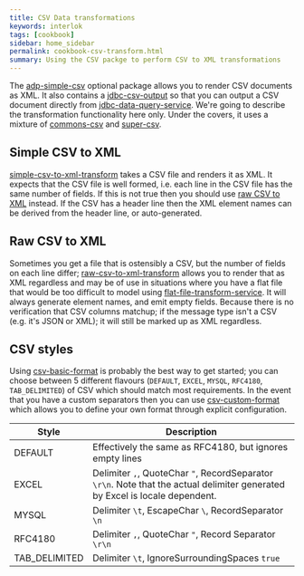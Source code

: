 ```yaml
---
title: CSV Data transformations
keywords: interlok
tags: [cookbook]
sidebar: home_sidebar
permalink: cookbook-csv-transform.html
summary: Using the CSV packge to perform CSV to XML transformations
---
```


The [adp-simple-csv][] optional package allows you to render CSV documents as XML. It also contains a [jdbc-csv-output][] so that you can output a CSV document directly from [jdbc-data-query-service][]. We're going to describe the transformation functionality here only. Under the covers, it uses a mixture of [commons-csv][] and [super-csv][].

## Simple CSV to XML ##

[simple-csv-to-xml-transform][] takes a CSV file and renders it as XML. It expects that the CSV file is well formed, i.e. each line in the CSV file has the same number of fields. If this is not true then you should use [raw CSV to XML](#raw-csv-to-xml) instead. If the CSV has a header line then the XML element names can be derived from the header line, or auto-generated.


## Raw CSV to XML ##

Sometimes you get a file that is ostensibly a CSV, but the number of fields on each line differ; [raw-csv-to-xml-transform][] allows you to render that as XML regardless and may be of use in situations where you have a flat file that would be too difficult to model using [flat-file-transform-service][]. It will always generate element names, and emit empty fields. Because there is no verification that CSV columns matchup; if the message type isn't a CSV (e.g. it's JSON or XML); it will still be marked up as XML regardless.

## CSV styles ##

Using [csv-basic-format][] is probably the best way to get started; you can choose between 5 different flavours (`DEFAULT`, `EXCEL`, `MYSQL`, `RFC4180`, `TAB_DELIMITED`) of CSV which should match most requirements. In the event that you have a custom separators then you can use [csv-custom-format][] which allows you to define your own format through explicit configuration.

|Style| Description|
|----|----
|DEFAULT| Effectively the same as RFC4180, but ignores empty lines|
|EXCEL| Delimiter `,`, QuoteChar `"`, RecordSeparator `\r\n`. Note that the actual delimiter generated by Excel is locale dependent.|
|MYSQL| Delimiter `\t`, EscapeChar `\`, RecordSeparator `\n`|
|RFC4180| Delimiter `,`, QuoteChar `"`, Record Separator `\r\n`|
|TAB_DELIMITED| Delimiter `\t`, IgnoreSurroundingSpaces `true`|

[adp-simple-csv]: https://development.adaptris.net/nexus/content/groups/public/com/adaptris/adp-simple-csv/
[jdbc-data-query-service]: https://development.adaptris.net/javadocs/v3-snapshot/Interlok-API/com/adaptris/core/services/jdbc/JdbcDataQueryService.html
[jdbc-csv-output]: https://development.adaptris.net/javadocs/v3-snapshot/optional/simple-csv/com/adaptris/csv/jdbc/CsvResultSetTranslator.html
[commons-csv]: https://commons.apache.org/proper/commons-csv/
[super-csv]: http://super-csv.github.io/super-csv/
[simple-csv-to-xml-transform]: https://development.adaptris.net/javadocs/v3-snapshot/optional/simple-csv/com/adaptris/core/transform/csv/SimpleCsvToXmlTransformService.html
[raw-csv-to-xml-transform]: https://development.adaptris.net/javadocs/v3-snapshot/optional/simple-csv/com/adaptris/core/transform/csv/RawCsvToXmlTransformService.html
[flat-file-transform-service]: https://development.adaptris.net/javadocs/v3-snapshot/Interlok-API/com/adaptris/core/transform/FfTransformService.html
[csv-basic-format]: https://development.adaptris.net/javadocs/v3-snapshot/optional/simple-csv/com/adaptris/core/transform/csv/BasicFormatBuilder.html
[csv-custom-format]: https://development.adaptris.net/javadocs/v3-snapshot/optional/simple-csv/com/adaptris/core/transform/csv/CustomFormatBuilder.html